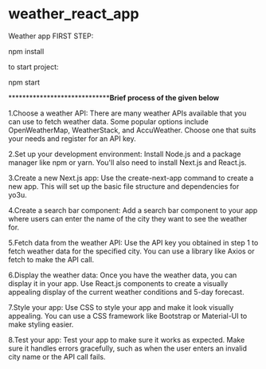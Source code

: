 # weather_react_app
Weather app
FIRST STEP:

npm install

to start project:

npm start

 
 *************************************************Brief process of the given below********************
 
 
1.Choose a weather API: There are many weather APIs available that you can use to fetch weather data. Some popular options include OpenWeatherMap, WeatherStack, and AccuWeather. Choose one that suits your needs and register for an API key.

2.Set up your development environment: Install Node.js and a package manager like npm or yarn. You'll also need to install Next.js and React.js.

3.Create a new Next.js app: Use the create-next-app command to create a new app. This will set up the basic file structure and dependencies for yo3u.

4.Create a search bar component: Add a search bar component to your app where users can enter the name of the city they want to see the weather for.

5.Fetch data from the weather API: Use the API key you obtained in step 1 to fetch weather data for the specified city. You can use a library like Axios or fetch to make the API call.

6.Display the weather data: Once you have the weather data, you can display it in your app. Use React.js components to create a visually appealing display of the current weather conditions and 5-day forecast.

7.Style your app: Use CSS to style your app and make it look visually appealing. You can use a CSS framework like Bootstrap or Material-UI to make styling easier.

8.Test your app: Test your app to make sure it works as expected. Make sure it handles errors gracefully, such as when the user enters an invalid city name or the API call fails.
